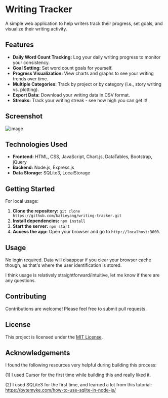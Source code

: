 # Writing Tracker

A simple web application to help writers track their progress, set goals, and visualize their writing activity.

## Features

* **Daily Word Count Tracking:** Log your daily writing progress to monitor your consistency.
* **Goal Setting:** Set word count goals for yourself.
* **Progress Visualization:** View charts and graphs to see your writing trends over time.
* **Multiple Categories:** Track by project or by category (i.e., story writing vs. plotting).
* **Export Data:** Download your writing data in CSV format.
* **Streaks:** Track your writing streak - see how high you can get it!

## Screenshot

![image](https://github.com/user-attachments/assets/8068ec16-b9aa-48e1-aed0-f97e417cba5a)

## Technologies Used

* **Frontend:** HTML, CSS, JavaScript, Chart.js, DataTables, Bootstrap, jQuery
* **Backend:** Node.js, Express.js
* **Data Storage:** SQLite3, LocalStorage

## Getting Started

For local usage:

1. **Clone the repository:** `git clone https://github.com/katieyang/writing-tracker.git`
2. **Install dependencies:** `npm install`
3. **Start the server:** `npm start`
4. **Access the app:** Open your browser and go to `http://localhost:3000`.

## Usage

No login required. Data will disappear if you clear your browser cache though, as that's where the user identification is stored.

I think usage is relatively straightforward/intuitive, let me know if there are any questions.

## Contributing

Contributions are welcome! Please feel free to submit pull requests.

## License

This project is licensed under the [MIT License](LICENSE).

## Acknowledgements
I found the following resources very helpful during building this process:

(1) I used Cursor for the first time while building this and really liked it.

(2) I used SQLite3 for the first time, and learned a lot from this tutorial: https://bytemyke.com/how-to-use-sqlite-in-node-js/
